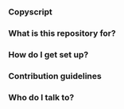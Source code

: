 ### Copyscript ###



### What is this repository for? ###


### How do I get set up? ###


### Contribution guidelines ###


### Who do I talk to? ###